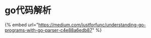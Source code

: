 # go代码解析

{% embed url="https://medium.com/justforfunc/understanding-go-programs-with-go-parser-c4e88a6edb87" %}



